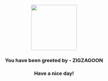 <p align="center">
            <img src="https://raw.githubusercontent.com/PokeAPI/sprites/master/sprites/pokemon/263.png" width="150" height="150">
          </p>
          <h3 align="center">You have been greeted by - <b>ZIGZAGOON</b></h3>
          <h3 align="center">Have a nice day!</h3>
